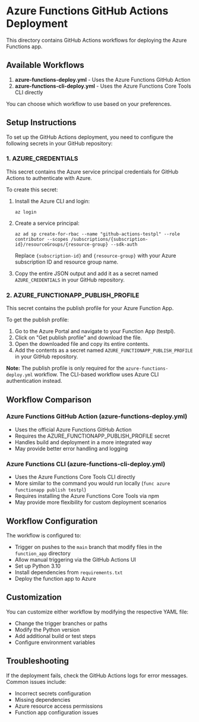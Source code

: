 # Azure Functions GitHub Actions Deployment

This directory contains GitHub Actions workflows for deploying the Azure Functions app.

## Available Workflows

1. **azure-functions-deploy.yml** - Uses the Azure Functions GitHub Action
2. **azure-functions-cli-deploy.yml** - Uses the Azure Functions Core Tools CLI directly

You can choose which workflow to use based on your preferences.

## Setup Instructions

To set up the GitHub Actions deployment, you need to configure the following secrets in your GitHub repository:

### 1. AZURE_CREDENTIALS

This secret contains the Azure service principal credentials for GitHub Actions to authenticate with Azure.

To create this secret:

1. Install the Azure CLI and login:
   ```
   az login
   ```

2. Create a service principal:
   ```
   az ad sp create-for-rbac --name "github-actions-testpl" --role contributor --scopes /subscriptions/{subscription-id}/resourceGroups/{resource-group} --sdk-auth
   ```
   Replace `{subscription-id}` and `{resource-group}` with your Azure subscription ID and resource group name.

3. Copy the entire JSON output and add it as a secret named `AZURE_CREDENTIALS` in your GitHub repository.

### 2. AZURE_FUNCTIONAPP_PUBLISH_PROFILE

This secret contains the publish profile for your Azure Function App.

To get the publish profile:

1. Go to the Azure Portal and navigate to your Function App (testpl).
2. Click on "Get publish profile" and download the file.
3. Open the downloaded file and copy its entire contents.
4. Add the contents as a secret named `AZURE_FUNCTIONAPP_PUBLISH_PROFILE` in your GitHub repository.

**Note:** The publish profile is only required for the `azure-functions-deploy.yml` workflow. The CLI-based workflow uses Azure CLI authentication instead.

## Workflow Comparison

### Azure Functions GitHub Action (azure-functions-deploy.yml)

- Uses the official Azure Functions GitHub Action
- Requires the AZURE_FUNCTIONAPP_PUBLISH_PROFILE secret
- Handles build and deployment in a more integrated way
- May provide better error handling and logging

### Azure Functions CLI (azure-functions-cli-deploy.yml)

- Uses the Azure Functions Core Tools CLI directly
- More similar to the command you would run locally (`func azure functionapp publish testpl`)
- Requires installing the Azure Functions Core Tools via npm
- May provide more flexibility for custom deployment scenarios

## Workflow Configuration

The workflow is configured to:

- Trigger on pushes to the `main` branch that modify files in the `function_app` directory
- Allow manual triggering via the GitHub Actions UI
- Set up Python 3.10
- Install dependencies from `requirements.txt`
- Deploy the function app to Azure

## Customization

You can customize either workflow by modifying the respective YAML file:

- Change the trigger branches or paths
- Modify the Python version
- Add additional build or test steps
- Configure environment variables

## Troubleshooting

If the deployment fails, check the GitHub Actions logs for error messages. Common issues include:

- Incorrect secrets configuration
- Missing dependencies
- Azure resource access permissions
- Function app configuration issues 